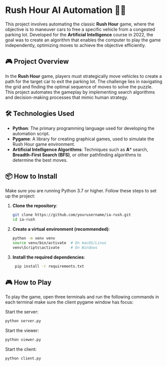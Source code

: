 # Rush Hour AI Automation 🚗💨

This project involves automating the classic **Rush Hour** game, where the objective is to maneuver cars to free a specific vehicle from a congested parking lot. Developed for the **Artificial Intelligence** course in 2022, the goal was to create an algorithm that enables the computer to play the game independently, optimizing moves to achieve the objective efficiently.

## 🎮 Project Overview

In the **Rush Hour** game, players must strategically move vehicles to create a path for the target car to exit the parking lot. The challenge lies in navigating the grid and finding the optimal sequence of moves to solve the puzzle. This project automates the gameplay by implementing search algorithms and decision-making processes that mimic human strategy.

## 🛠️ Technologies Used
- **Python**: The primary programming language used for developing the automation script.
- **Pygame**: A library for creating graphical games, used to simulate the Rush Hour game environment.
- **Artificial Intelligence Algorithms**: Techniques such as **A*** search, **Breadth-First Search (BFS)**, or other pathfinding algorithms to determine the best moves.

## 📦 How to Install
Make sure you are running Python 3.7 or higher. Follow these steps to set up the project:

1. **Clone the repository**:
   ```bash
   git clone https://github.com/yourusername/ia-rush.git
   cd ia-rush
2. **Create a virtual environment (recommended)**:
   ```bash
   python -m venv venv
   source venv/bin/activate  # On macOS/Linux
   venv\Scripts\activate     # On Windows

2. **Install the required dependencies**:
   ```bash
    pip install -r requirements.txt

## 🎮 How to Play
To play the game, open three terminals and run the following commands in each terminal make sure the client pygame window has focus:

Start the server:
  ```bash
  python server.py
  ```

Start the viewer:
  ```bash
  python viewer.py
  ```

Start the client:
  ```bash
  python client.py
  ```

